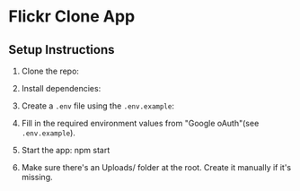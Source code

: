 # Flickr Clone App

## Setup Instructions

1. Clone the repo:

2. Install dependencies:

3. Create a `.env` file using the `.env.example`:

4. Fill in the required environment values from "Google oAuth"(see `.env.example`).

5. Start the app: npm start

6. Make sure there's an Uploads/ folder at the root. Create it manually if it's missing.
